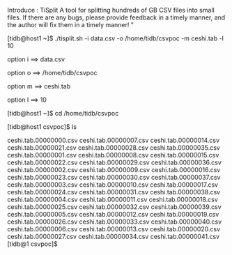 Introduce : TiSplit  A tool for splitting hundreds of GB CSV files into small files. If there are any bugs, please provide feedback in a timely manner, and the author will fix them in a timely manner! "

   
[tidb@host1 ~]$ ./tisplit.sh -i data.csv -o /home/tidb/csvpoc -m ceshi.tab -l 10

option i ==> data.csv

option o ==> /home/tidb/csvpoc

option m ==> ceshi.tab

option l ==> 10


[tidb@host1 ~]$ cd /home/tidb/csvpoc

[tidb@host1 csvpoc]$ ls

ceshi.tab.00000000.csv  ceshi.tab.00000007.csv  ceshi.tab.00000014.csv  ceshi.tab.00000021.csv  ceshi.tab.00000028.csv  ceshi.tab.00000035.csv  
ceshi.tab.00000001.csv  ceshi.tab.00000008.csv  ceshi.tab.00000015.csv  ceshi.tab.00000022.csv  ceshi.tab.00000029.csv  ceshi.tab.00000036.csv
ceshi.tab.00000002.csv  ceshi.tab.00000009.csv  ceshi.tab.00000016.csv  ceshi.tab.00000023.csv  ceshi.tab.00000030.csv  ceshi.tab.00000037.csv
ceshi.tab.00000003.csv  ceshi.tab.00000010.csv  ceshi.tab.00000017.csv  ceshi.tab.00000024.csv  ceshi.tab.00000031.csv  ceshi.tab.00000038.csv
ceshi.tab.00000004.csv  ceshi.tab.00000011.csv  ceshi.tab.00000018.csv  ceshi.tab.00000025.csv  ceshi.tab.00000032.csv  ceshi.tab.00000039.csv
ceshi.tab.00000005.csv  ceshi.tab.00000012.csv  ceshi.tab.00000019.csv  ceshi.tab.00000026.csv  ceshi.tab.00000033.csv  ceshi.tab.00000040.csv
ceshi.tab.00000006.csv  ceshi.tab.00000013.csv  ceshi.tab.00000020.csv  ceshi.tab.00000027.csv  ceshi.tab.00000034.csv  ceshi.tab.00000041.csv
[tidb@1 csvpoc]$

